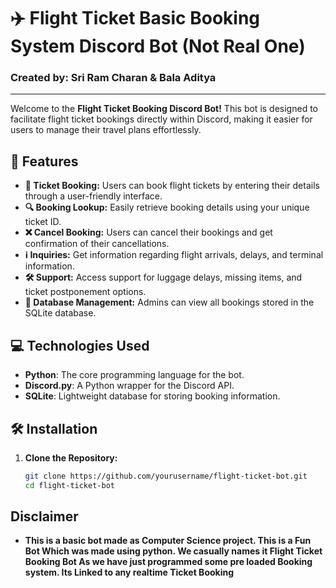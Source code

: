 # ✈️ Flight Ticket Basic Booking System Discord Bot (Not Real One)

### Created by: **Sri Ram Charan** & **Bala Aditya**

---

Welcome to the **Flight Ticket Booking Discord Bot!** This bot is designed to facilitate flight ticket bookings directly within Discord, making it easier for users to manage their travel plans effortlessly. 

## 🚀 Features

- **📅 Ticket Booking:** Users can book flight tickets by entering their details through a user-friendly interface.
- **🔍 Booking Lookup:** Easily retrieve booking details using your unique ticket ID.
- **❌ Cancel Booking:** Users can cancel their bookings and get confirmation of their cancellations.
- **ℹ️ Inquiries:** Get information regarding flight arrivals, delays, and terminal information.
- **🛠️ Support:** Access support for luggage delays, missing items, and ticket postponement options.
- **📜 Database Management:** Admins can view all bookings stored in the SQLite database.

## 💻 Technologies Used

- **Python**: The core programming language for the bot.
- **Discord.py**: A Python wrapper for the Discord API.
- **SQLite**: Lightweight database for storing booking information.

## 🛠️ Installation

1. **Clone the Repository:**
   ```bash
   git clone https://github.com/yourusername/flight-ticket-bot.git
   cd flight-ticket-bot
   
## Disclaimer 

- **This is a basic bot made as Computer Science project. This is a Fun Bot Which was made using python. We casually names it Flight Ticket Booking Bot As we have just programmed some pre loaded Booking system. Its Linked to any realtime Ticket Booking**
